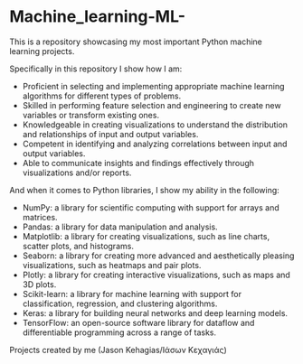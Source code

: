 # Machine_learning-ML-

This is a repository showcasing my most important Python machine learning projects.

Specifically in this repository I show how I am:

* Proficient in selecting and implementing appropriate machine learning algorithms for different types of problems.
* Skilled in performing feature selection and engineering to create new variables or transform existing ones.
* Knowledgeable in creating visualizations to understand the distribution and relationships of input and output variables.
* Competent in identifying and analyzing correlations between input and output variables.
* Able to communicate insights and findings effectively through visualizations and/or reports.

And when it comes to Python libraries, I show my ability in the following:

* NumPy: a library for scientific computing with support for arrays and matrices.
* Pandas: a library for data manipulation and analysis.
* Matplotlib: a library for creating visualizations, such as line charts, scatter plots, and histograms.
* Seaborn: a library for creating more advanced and aesthetically pleasing visualizations, such as heatmaps and pair plots.
* Plotly: a library for creating interactive visualizations, such as maps and 3D plots.
* Scikit-learn: a library for machine learning with support for classification, regression, and clustering algorithms.
* Keras: a library for building neural networks and deep learning models.
* TensorFlow: an open-source software library for dataflow and differentiable programming across a range of tasks.

Projects created by me (Jason Kehagias/Ιάσων Κεχαγιάς)
